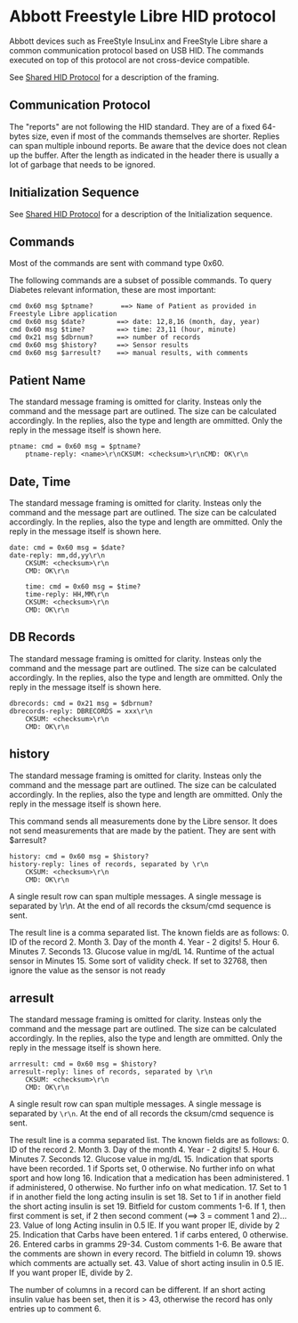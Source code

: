 # Abbott Freestyle Libre HID protocol

Abbott devices such as FreeStyle InsuLinx and FreeStyle Libre share a
common communication protocol based on USB HID. The commands executed
on top of this protocol are not cross-device compatible.

See [Shared HID Protocol](shared-hid-protocol.md) for a description of
the framing.


## Communication Protocol

The "reports" are not following the HID standard. They are of a fixed
64-bytes size, even if most of the commands themselves are
shorter. Replies can span multiple inbound reports. Be aware that the
device does not clean up the buffer. After the length as indicated in
the header there is usually a lot of garbage that needs to be ignored.

## Initialization Sequence

See [Shared HID Protocol](shared-hid-protocol.md) for a description of
the Initialization sequence.

## Commands

Most of the commands are sent with command type 0x60.

The following commands are a subset of possible commands. To query
Diabetes relevant information, these are most important:

    cmd 0x60 msg $ptname?       ==> Name of Patient as provided in Freestyle Libre application
    cmd 0x60 msg $date?        ==> date: 12,8,16 (month, day, year)
    cmd 0x60 msg $time?        ==> time: 23,11 (hour, minute)
    cmd 0x21 msg $dbrnum?      ==> number of records
    cmd 0x60 msg $history?     ==> Sensor results
    cmd 0x60 msg $arresult?    ==> manual results, with comments

## Patient Name

The standard message framing is omitted for clarity. Insteas only the
command and the message part are outlined. The size can be calculated
accordingly. In the replies, also the type and length are
ommitted. Only the reply in the message itself is shown here.

    ptname: cmd = 0x60 msg = $ptname?
		ptname-reply: <name>\r\nCKSUM: <checksum>\r\nCMD: OK\r\n

## Date, Time

The standard message framing is omitted for clarity. Insteas only the
command and the message part are outlined. The size can be calculated
accordingly. In the replies, also the type and length are
ommitted. Only the reply in the message itself is shown here.

    date: cmd = 0x60 msg = $date?
    date-reply: mm,dd,yy\r\n
		CKSUM: <checksum>\r\n
		CMD: OK\r\n
		
		time: cmd = 0x60 msg = $time?
		time-reply: HH,MM\r\n
		CKSUM: <checksum>\r\n
		CMD: OK\r\n
		
## DB Records

The standard message framing is omitted for clarity. Insteas only the
command and the message part are outlined. The size can be calculated
accordingly. In the replies, also the type and length are
ommitted. Only the reply in the message itself is shown here.

    dbrecords: cmd = 0x21 msg = $dbrnum?
    dbrecords-reply: DBRECORDS = xxx\r\n
		CKSUM: <checksum>\r\n
		CMD: OK\r\n

## history

The standard message framing is omitted for clarity. Insteas only the
command and the message part are outlined. The size can be calculated
accordingly. In the replies, also the type and length are
ommitted. Only the reply in the message itself is shown here.

This command sends all measurements done by the Libre sensor. It does
not send measurements that are made by the patient. They are sent with
$arresult?

    history: cmd = 0x60 msg = $history?
    history-reply: lines of records, separated by \r\n
		CKSUM: <checksum>\r\n
		CMD: OK\r\n

A single result row can span multiple messages. A single message is
separated by \r\n. At the end of all records the cksum/cmd sequence is
sent.

The result line is a comma separated list. The known fields are as follows:
  0. ID of the record
  2. Month
  3. Day of the month
  4. Year - 2 digits!
  5. Hour
  6. Minutes
  7. Seconds
  13. Glucose value in mg/dL
  14. Runtime of the actual sensor in Minutes
  15. Some sort of validity check. If set to 32768, then ignore the value as the sensor is not ready

## arresult

The standard message framing is omitted for clarity. Insteas only the
command and the message part are outlined. The size can be calculated
accordingly. In the replies, also the type and length are
ommitted. Only the reply in the message itself is shown here.

    arrresult: cmd = 0x60 msg = $history?
    arresult-reply: lines of records, separated by \r\n
		CKSUM: <checksum>\r\n
		CMD: OK\r\n

A single result row can span multiple messages. A single message is
separated by `\r\n`. At the end of all records the cksum/cmd sequence
is sent.

The result line is a comma separated list. The known fields are as follows:
  0. ID of the record
  2. Month
  3. Day of the month
  4. Year - 2 digits!
  5. Hour
  6. Minutes
  7. Seconds
  12. Glucose value in mg/dL
  15. Indication that sports have been recorded. 1 if Sports set, 0 otherwise. No further info on what sport and how long
  16. Indication that a medication has been administered. 1 if administered, 0 otherwise. No further info on what medication.
  17. Set to 1 if in another field the long acting insulin is set
  18. Set to 1 if in another field the short acting insulin is set
  19. Bitfield for custom comments 1-6. If 1, then first comment is set, if 2 then second comment (==> 3 = comment 1 and 2)...
  23. Value of long Acting insulin in 0.5 IE. If you want proper IE, divide by 2
  25. Indication that Carbs have been entered. 1 if carbs entered, 0 otherwise.
  26. Entered carbs in gramms
  29-34. Custom comments 1-6. Be aware that the comments are shown in every record. The bitfield in column 19. shows which comments are actually set.
  43. Value of short acting insulin in 0.5 IE. If you want proper IE, divide by 2.
	
The number of columns in a record can be different. If an short acting
insulin value has been set, then it is > 43, otherwise the record has
only entries up to comment 6.
